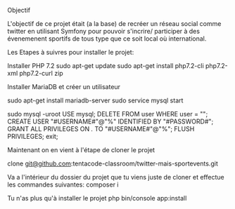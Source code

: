 
Objectif

L'objectif de ce projet était (a la base) de recréer un réseau social comme twitter en utilisant Symfony pour pouvoir s'incrire/ participer à des évenemenent sportifs de tous type que ce soit local où international.

Les Etapes à suivres pour installer le projet:

Installer PHP 7.2
sudo apt-get update
sudo apt-get install php7.2-cli php7.2-xml php7.2-curl zip

Installer MariaDB et créer un utilisateur

sudo apt-get install mariadb-server
sudo service mysql start

sudo mysql -uroot
USE mysql;
DELETE FROM user WHERE user = "";
CREATE USER "#USERNAME#"@"%" IDENTIFIED BY "#PASSWORD#";
GRANT ALL PRIVILEGES ON *.* TO "#USERNAME#"@"%";
FLUSH PRIVILEGES;
exit;

Maintenant on en vient à l'étape de cloner le projet

clone git@github.com:tentacode-classroom/twitter-mais-sportevents.git

Va a l'intérieur du dossier du projet que tu viens juste de cloner et effectue les commandes suivantes:
composer i

Tu n'as plus qu'à installer le projet
php bin/console app:install
